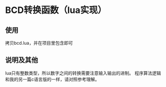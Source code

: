 # BCD转换函数（lua实现） #
## 使用 ##
拷贝bcd.lua，并在项目里包含即可

## 说明及其他 ##
lua只有整数类型，所以数字之间的转换需要注意输入输出的进制。
程序算法逻辑和我的另一篇c语言版的一样，请对照参考理解。

